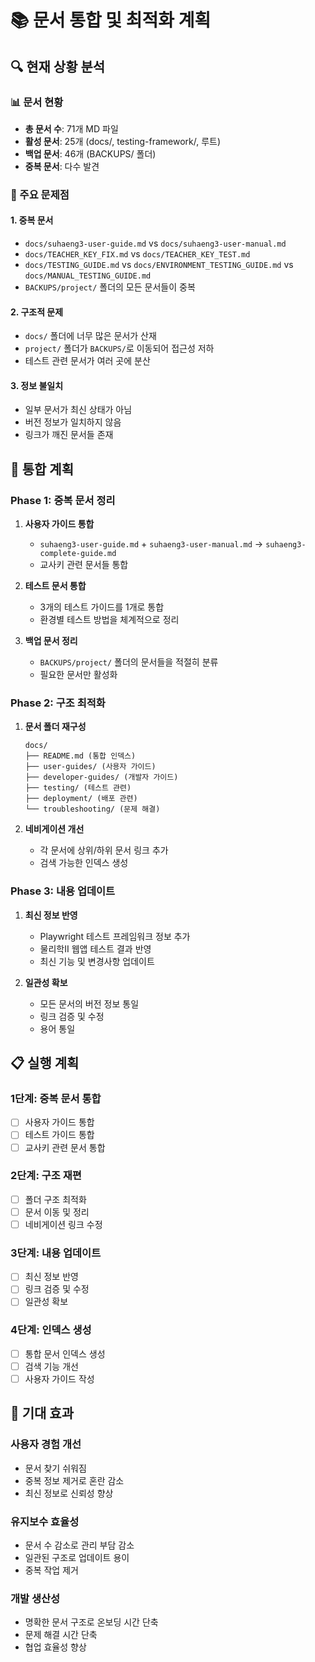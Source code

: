 # 📚 문서 통합 및 최적화 계획

## 🔍 현재 상황 분석

### 📊 문서 현황
- **총 문서 수**: 71개 MD 파일
- **활성 문서**: 25개 (docs/, testing-framework/, 루트)
- **백업 문서**: 46개 (BACKUPS/ 폴더)
- **중복 문서**: 다수 발견

### 🚨 주요 문제점

#### 1. **중복 문서**
- `docs/suhaeng3-user-guide.md` vs `docs/suhaeng3-user-manual.md`
- `docs/TEACHER_KEY_FIX.md` vs `docs/TEACHER_KEY_TEST.md`
- `docs/TESTING_GUIDE.md` vs `docs/ENVIRONMENT_TESTING_GUIDE.md` vs `docs/MANUAL_TESTING_GUIDE.md`
- `BACKUPS/project/` 폴더의 모든 문서들이 중복

#### 2. **구조적 문제**
- `docs/` 폴더에 너무 많은 문서가 산재
- `project/` 폴더가 `BACKUPS/`로 이동되어 접근성 저하
- 테스트 관련 문서가 여러 곳에 분산

#### 3. **정보 불일치**
- 일부 문서가 최신 상태가 아님
- 버전 정보가 일치하지 않음
- 링크가 깨진 문서들 존재

## 🎯 통합 계획

### Phase 1: 중복 문서 정리
1. **사용자 가이드 통합**
   - `suhaeng3-user-guide.md` + `suhaeng3-user-manual.md` → `suhaeng3-complete-guide.md`
   - 교사키 관련 문서들 통합

2. **테스트 문서 통합**
   - 3개의 테스트 가이드를 1개로 통합
   - 환경별 테스트 방법을 체계적으로 정리

3. **백업 문서 정리**
   - `BACKUPS/project/` 폴더의 문서들을 적절히 분류
   - 필요한 문서만 활성화

### Phase 2: 구조 최적화
1. **문서 폴더 재구성**
   ```
   docs/
   ├── README.md (통합 인덱스)
   ├── user-guides/ (사용자 가이드)
   ├── developer-guides/ (개발자 가이드)
   ├── testing/ (테스트 관련)
   ├── deployment/ (배포 관련)
   └── troubleshooting/ (문제 해결)
   ```

2. **네비게이션 개선**
   - 각 문서에 상위/하위 문서 링크 추가
   - 검색 가능한 인덱스 생성

### Phase 3: 내용 업데이트
1. **최신 정보 반영**
   - Playwright 테스트 프레임워크 정보 추가
   - 물리학II 웹앱 테스트 결과 반영
   - 최신 기능 및 변경사항 업데이트

2. **일관성 확보**
   - 모든 문서의 버전 정보 통일
   - 링크 검증 및 수정
   - 용어 통일

## 📋 실행 계획

### 1단계: 중복 문서 통합
- [ ] 사용자 가이드 통합
- [ ] 테스트 가이드 통합
- [ ] 교사키 관련 문서 통합

### 2단계: 구조 재편
- [ ] 폴더 구조 최적화
- [ ] 문서 이동 및 정리
- [ ] 네비게이션 링크 수정

### 3단계: 내용 업데이트
- [ ] 최신 정보 반영
- [ ] 링크 검증 및 수정
- [ ] 일관성 확보

### 4단계: 인덱스 생성
- [ ] 통합 문서 인덱스 생성
- [ ] 검색 기능 개선
- [ ] 사용자 가이드 작성

## 🎯 기대 효과

### 사용자 경험 개선
- 문서 찾기 쉬워짐
- 중복 정보 제거로 혼란 감소
- 최신 정보로 신뢰성 향상

### 유지보수 효율성
- 문서 수 감소로 관리 부담 감소
- 일관된 구조로 업데이트 용이
- 중복 작업 제거

### 개발 생산성
- 명확한 문서 구조로 온보딩 시간 단축
- 문제 해결 시간 단축
- 협업 효율성 향상

